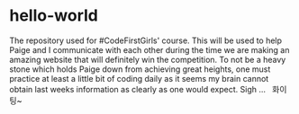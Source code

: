 # hello-world
The repository used for #CodeFirstGirls' course.
This will be used to help Paige and I communicate with each other during the time we are making an amazing website that will definitely win the competition. To not be a heavy stone which holds Paige down from achieving great heights, one must practice at least a little bit of coding daily as it seems my brain cannot obtain last weeks information as clearly as one would expect. Sigh ...   화이팅~
